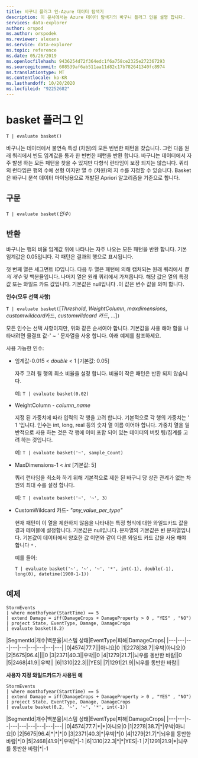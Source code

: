 ```yaml
---
title: 바구니 플러그 인-Azure 데이터 탐색기
description: 이 문서에서는 Azure 데이터 탐색기의 바구니 플러그 인을 설명 합니다.
services: data-explorer
author: orspod
ms.author: orspodek
ms.reviewer: alexans
ms.service: data-explorer
ms.topic: reference
ms.date: 05/26/2019
ms.openlocfilehash: 9436254d72f364edc1f6a758ce2325e272367293
ms.sourcegitcommit: 608539af6ab511aa11d82c17b782641340fc8974
ms.translationtype: MT
ms.contentlocale: ko-KR
ms.lasthandoff: 10/20/2020
ms.locfileid: "92252682"
---
```

# <a name="basket-plugin"></a>basket 플러그 인

```kusto
T | evaluate basket()
```

바구니는 데이터에서 불연속 특성 (차원)의 모든 빈번한 패턴을 찾습니다. 그런 다음 원래 쿼리에서 빈도 임계값을 통과 한 빈번한 패턴을 반환 합니다. 바구니는 데이터에서 자주 발생 하는 모든 패턴을 찾을 수 있지만 다항식 런타임이 보장 되지는 않습니다. 쿼리의 런타임은 행의 수에 선형 이지만 열 수 (차원)의 지 수를 지정할 수 있습니다. Basket은 바구니 분석 데이터 마이닝용으로 개발된 Apriori 알고리즘을 기준으로 합니다.

## <a name="syntax"></a>구문

`T | evaluate basket(`*인수*`)`

## <a name="returns"></a>반환

바구니는 행의 비율 임계값 위에 나타나는 자주 나오는 모든 패턴을 반환 합니다. 기본 임계값은 0.05입니다. 각 패턴은 결과의 행으로 표시됩니다.

첫 번째 열은 세그먼트 ID입니다. 다음 두 열은 패턴에 의해 캡처되는 원래 쿼리에서 *행의* *개수* 및 백분율입니다. 나머지 열은 원래 쿼리에서 가져옵니다.
해당 값은 열의 특정 값 또는 와일드 카드 값입니다. 기본값은 null입니다 .이 값은 변수 값을 의미 합니다.

**인수(모두 선택 사항)**

`T | evaluate basket(`[*Threshold*, *WeightColumn*, *maxdimensions*, *customwildcard*카드, *customwildcard 카드*, ...]`)`

모든 인수는 선택 사항이지만, 위와 같은 순서여야 합니다. 기본값을 사용 해야 함을 나타내려면 물결표 값-' ~ ' 문자열을 사용 합니다. 아래 예제를 참조하세요.

사용 가능한 인수:

* 임계값-0.015 < *double* < 1 [기본값: 0.05]

    자주 고려 될 행의 최소 비율을 설정 합니다. 비율이 작은 패턴은 반환 되지 않습니다.
    
    예: `T | evaluate basket(0.02)`

* WeightColumn - *column_name*

    지정 된 가중치에 따라 입력의 각 행을 고려 합니다. 기본적으로 각 행의 가중치는 ' 1 '입니다. 인수는 int, long, real 등의 숫자 열 이름 이어야 합니다. 가중치 열을 일반적으로 사용 하는 것은 각 행에 이미 포함 되어 있는 데이터의 버킷 팅/집계를 고려 하는 것입니다.

    예: `T | evaluate basket('~', sample_Count)`

* MaxDimensions-1 < *int* [기본값: 5]

    쿼리 런타임을 최소화 하기 위해 기본적으로 제한 된 바구니 당 상관 관계가 없는 차원의 최대 수를 설정 합니다.

    예: `T | evaluate basket('~', '~', 3)`

* CustomWildcard 카드- *"any_value_per_type"*

    현재 패턴이 이 열을 제한하지 않음을 나타내는 특정 형식에 대한 와일드카드 값을 결과 테이블에 설정합니다.
    기본값은 null입니다. 문자열의 기본값은 빈 문자열입니다. 기본값이 데이터에서 양호한 값 이면와 같이 다른 와일드 카드 값을 사용 해야 합니다 `*` .

    예를 들어:

     `T | evaluate basket('~', '~', '~', '*', int(-1), double(-1), long(0), datetime(1900-1-1))`

## <a name="example"></a>예제

<!-- csl: https://help.kusto.windows.net:443/Samples -->
```kusto
StormEvents 
| where monthofyear(StartTime) == 5
| extend Damage = iff(DamageCrops + DamageProperty > 0 , "YES" , "NO")
| project State, EventType, Damage, DamageCrops
| evaluate basket(0.2)
```

|SegmentId|개수|백분율|시스템 상태|EventType|피해|DamageCrops|
|---|---|---|---|---|---|---|---|---|
|0|4574|77.7|||아니요|0
|1|2278|38.7||우박|아니요|0
|2|5675|96.4||||0
|3|2371|40.3||우박||0
|4|1279|21.7||뇌우를 동반한 바람||0
|5|2468|41.9||우박||
|6|1310|22.3|||YES|
|7|1291|21.9||뇌우를 동반한 바람||

**사용자 지정 와일드카드가 사용된 예**

<!-- csl: https://help.kusto.windows.net:443/Samples -->
```kusto
StormEvents 
| where monthofyear(StartTime) == 5
| extend Damage = iff(DamageCrops + DamageProperty > 0 , "YES" , "NO")
| project State, EventType, Damage, DamageCrops
| evaluate basket(0.2, '~', '~', '*', int(-1))
```

|SegmentId|개수|백분율|시스템 상태|EventType|피해|DamageCrops|
|---|---|---|---|---|---|---|---|---|
|0|4574|77.7|\*|\*|아니요|0
|1|2278|38.7|\*|우박|아니요|0
|2|5675|96.4|\*|\*|\*|0
|3|2371|40.3|\*|우박|\*|0
|4|1279|21.7|\*|뇌우를 동반한 바람|\*|0
|5|2468|41.9|\*|우박|\*|-1
|6|1310|22.3|\*|\*|YES|-1
|7|1291|21.9|\*|뇌우를 동반한 바람|\*|-1

